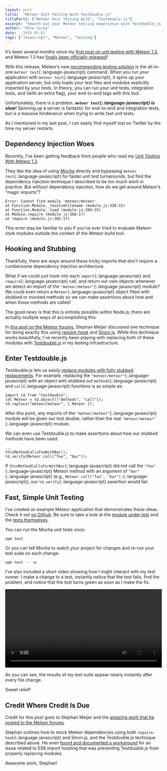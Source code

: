 ```yaml
---
layout: post
title:  "Meteor Unit Testing With Testdouble.js"
titleParts: ["Meteor Unit Testing With", "Testdouble.js"]
excerpt: "Smooth out your Meteor testing experience with Testdouble.js."
author: "Pete Corey"
date:   2016-05-02
tags: ["Javascript", "Meteor", "Testing"]
---
```


It’s been several months since my [first post on unit testing with Meteor 1.3](/blog/2015/12/21/unit-testing-with-meteor-1.3/), and Meteor 1.3 has [finally been officially released](http://info.meteor.com/blog/announcing-meteor-1.3)!

With this release, Meteor’s new [recommending testing solution](http://guide.meteor.com/testing.html) is the all-in-one `meteor test`{:.language-javascript} command. When you run your application with `meteor test`{:.language-javascript}, it spins up your application server, but only loads your test files and modules explicitly imported by your tests. In theory, you can run your unit tests, integration tests, and (with an extra flag), your end-to-end tags with this tool.

Unfortunately, there is a problem. ___`meteor test`{:.language-javascript} is slow!___ Spinning up a server is fantastic for end-to-end and integration tests, but is a massive hinderance when trying to write fast unit tests.

As I mentioned in my last post, I can easily find myself lost on Twitter by the time my server restarts.

## Dependency Injection Woes

Recently, I’ve been getting feedback from people who read my [Unit Testing With Meteor 1.3](/blog/2015/12/21/unit-testing-with-meteor-1.3/).

They like the idea of using [Mocha](https://mochajs.org/) directly and bypassing `meteor test`{:.language-javascript} for faster unit test turnarounds, but find the dependency injection technique I described to be too much work in practice. But without dependency injection, how do we get around Meteor’s “magic imports”?

<pre class="language-javascript"><code class="language-javascript">Error: Cannot find module 'meteor/meteor'
at Function.Module._resolveFilename (module.js:338:15)
at Function.Module._load (module.js:289:25)
at Module.require (module.js:366:17)
at require (module.js:385:17)
</code></pre>

This error may be familiar to you if you’ve ever tried to evaluate Meteor-style modules outside the context of the Meteor build tool. 

## Hooking and Stubbing

Thankfully, there are ways around these tricky imports that don’t require a cumbersome dependency injection architecture.

What if we could just hook into each `import`{:.language-javascript} and `require`{:.language-javascript} call, and return our own objects whenever we detect an import of the `"meteor/meteor"`{:.language-javascript} module? We could even return a `Meteor`{:.language-javascript} object filled with stubbed or mocked methods so we can make assertions about how and when those methods are called!

The good news is that this is entirely possible within Node.js; there are actually multiple ways of accomplishing this.

In [this post on the Meteor forums](https://forums.meteor.com/t/meteor-1-3-testing-with-meteor-meteor-x-package-imports/21009), Stephan Meijer discussed one technique for doing exactly this using [require-hook](https://www.npmjs.com/package/require-hook) and [Sinon.js](http://sinonjs.org/). While this technique works beautifully, I’ve recently been playing with replacing both of these modules with [Testdouble.js](https://github.com/testdouble/testdouble.js) in my testing infrastructure.

## Enter Testdouble.js

Testdouble.js lets us easily [replace modules with fully stubbed replacements](https://github.com/testdouble/testdouble.js/blob/master/docs/7-replacing-dependencies.md#testdoublereplace-api). For example, replacing the `"meteor/meteor"`{:.language-javascript} with an object with stubbed out `methods`{:.language-javascript} and `call`{:.language-javascript} functions is as simple as:

<pre class="language-javascript"><code class="language-javascript">import td from "testdouble";
let Meteor = td.object(["methods", "call"]);
td.replace("meteor/meteor", { Meteor });
</code></pre>

After this point, any imports of the `"meteor/meteor"`{:.language-javascript} module will be given our test double, rather than the real `"meteor/meteor"`{:.language-javascript} module.

We can even use Testdouble.js to make assertions about how our stubbed methods have been used:

<pre class="language-javascript"><code class="language-javascript">...
thisMethodCallsFooWithBar();
td.verify(Meteor.call("foo", "bar"));
</code></pre>

If `thisMethodCallsForWithBar`{:.language-javascript} did not call the `"foo"`{:.language-javascript} Meteor method with an argument of `"bar"`{:.language-javascript} (e.g., `Meteor.call("foo", "bar");`{:.language-javascript}), our `td.verify`{:.language-javascript} assertion would fail.

## Fast, Simple Unit Testing

I’ve created an example Meteor application that demonstrates these ideas. Check it out [on Github](https://github.com/pcorey/unit-testing-with-testdouble). Be sure to take a look at the [module under test](https://github.com/pcorey/unit-testing-with-testdouble/blob/master/imports/hello-module.js) and the [tests themselves](https://github.com/pcorey/unit-testing-with-testdouble/blob/master/tests/example-module.test.js).

You can run the Mocha unit tests once:

<pre class="language-bash"><code class="language-bash">npm test
</code></pre>

Or you can tell Mocha to watch your project for changes and re-run your test suite on each change:

<pre class="language-bash"><code class="language-bash">npm test -- -w
</code></pre>

I’ve also included a short video showing how I might interact with my test runner. I make a change to a test, instantly notice that the test fails, find the problem, and notice that the test turns green as soon as I make the fix.

<video width="100%" src="https://s3-us-west-1.amazonaws.com/www.1pxsolidtomato.com/Unit+Testing+with+Testdouble.webm" autoplay loop controls></video>

As you can see, the results of my test suite appear nearly instantly after every file change. 

Sweet relief!

## Credit Where Credit Is Due

Credit for this post goes to Stephan Meijer and the [amazing work that he posted to the Meteor forums](https://forums.meteor.com/t/meteor-1-3-testing-with-meteor-meteor-x-package-imports/21009).

Stephan outlines how to mock Meteor dependencies using both `require-hook`{:.language-javascript} and Sinon.js, and the Testdouble.js technique described above. He even [found and documented a workaround](https://forums.meteor.com/t/meteor-1-3-testing-with-meteor-meteor-x-package-imports/21009/7) for an issue related to ES6 import hoisting that was preventing Testdouble.js from properly replacing modules.

Awesome work, Stephan!
